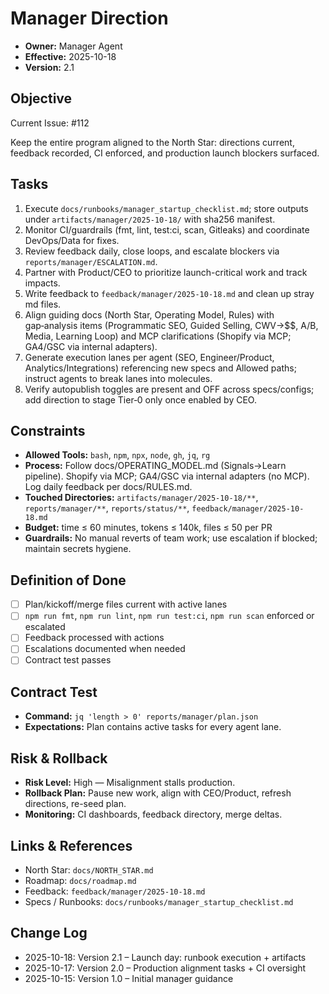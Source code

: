 # Manager Direction

- **Owner:** Manager Agent
- **Effective:** 2025-10-18
- **Version:** 2.1

## Objective

Current Issue: #112

Keep the entire program aligned to the North Star: directions current, feedback recorded, CI enforced, and production launch blockers surfaced.

## Tasks

1. Execute `docs/runbooks/manager_startup_checklist.md`; store outputs under `artifacts/manager/2025-10-18/` with sha256 manifest.
2. Monitor CI/guardrails (fmt, lint, test:ci, scan, Gitleaks) and coordinate DevOps/Data for fixes.
3. Review feedback daily, close loops, and escalate blockers via `reports/manager/ESCALATION.md`.
4. Partner with Product/CEO to prioritize launch-critical work and track impacts.
5. Write feedback to `feedback/manager/2025-10-18.md` and clean up stray md files.
6. Align guiding docs (North Star, Operating Model, Rules) with gap‑analysis items (Programmatic SEO, Guided Selling, CWV→$$, A/B, Media, Learning Loop) and MCP clarifications (Shopify via MCP; GA4/GSC via internal adapters).
7. Generate execution lanes per agent (SEO, Engineer/Product, Analytics/Integrations) referencing new specs and Allowed paths; instruct agents to break lanes into molecules.
8. Verify autopublish toggles are present and OFF across specs/configs; add direction to stage Tier‑0 only once enabled by CEO.

## Constraints

- **Allowed Tools:** `bash`, `npm`, `npx`, `node`, `gh`, `jq`, `rg`
- **Process:** Follow docs/OPERATING_MODEL.md (Signals→Learn pipeline). Shopify via MCP; GA4/GSC via internal adapters (no MCP). Log daily feedback per docs/RULES.md.
- **Touched Directories:** `artifacts/manager/2025-10-18/**`, `reports/manager/**`, `reports/status/**`, `feedback/manager/2025-10-18.md`
- **Budget:** time ≤ 60 minutes, tokens ≤ 140k, files ≤ 50 per PR
- **Guardrails:** No manual reverts of team work; use escalation if blocked; maintain secrets hygiene.

## Definition of Done

- [ ] Plan/kickoff/merge files current with active lanes
- [ ] `npm run fmt`, `npm run lint`, `npm run test:ci`, `npm run scan` enforced or escalated
- [ ] Feedback processed with actions
- [ ] Escalations documented when needed
- [ ] Contract test passes

## Contract Test

- **Command:** `jq 'length > 0' reports/manager/plan.json`
- **Expectations:** Plan contains active tasks for every agent lane.

## Risk & Rollback

- **Risk Level:** High — Misalignment stalls production.
- **Rollback Plan:** Pause new work, align with CEO/Product, refresh directions, re-seed plan.
- **Monitoring:** CI dashboards, feedback directory, merge deltas.

## Links & References

- North Star: `docs/NORTH_STAR.md`
- Roadmap: `docs/roadmap.md`
- Feedback: `feedback/manager/2025-10-18.md`
- Specs / Runbooks: `docs/runbooks/manager_startup_checklist.md`

## Change Log

- 2025-10-18: Version 2.1 – Launch day: runbook execution + artifacts
- 2025-10-17: Version 2.0 – Production alignment tasks + CI oversight
- 2025-10-15: Version 1.0 – Initial manager guidance
